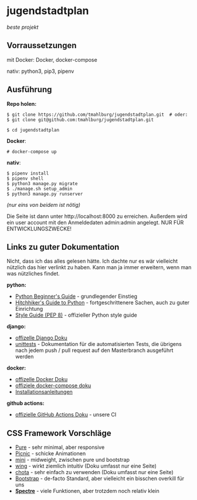 # jugendstadtplan
  *beste projekt*

## Vorraussetzungen
mit Docker: Docker, docker-compose

nativ: python3, pip3, pipenv

## Ausführung
**Repo holen:**
```
$ git clone https://github.com/tmahlburg/jugendstadtplan.git  # oder:
$ git clone git@github.com:tmahlburg/jugendstadtplan.git

$ cd jugendstadtplan
```
**Docker**:

```
# docker-compose up
```

**nativ**:
```
$ pipenv install
$ pipenv shell
$ python3 manage.py migrate
$ ./manage.sh setup_admin
$ python3 manage.py runserver
```
*(nur eins von beidem ist nötig)*

Die Seite ist dann unter http://localhost:8000 zu erreichen. Außerdem wird ein user account mit den Anmeldedaten admin:admin angelegt. NUR FÜR ENTWICKLUNGSZWECKE!

## Links zu guter Dokumentation

Nicht, dass ich das alles gelesen hätte. Ich dachte nur es wär vielleicht nützlich das hier verlinkt zu haben. Kann man ja immer erweitern, wenn man was nützliches findet.

**python:**

- [Python Beginner's Guide](https://wiki.python.org/moin/BeginnersGuide) - grundlegender Einstieg
- [Hitchhiker's Guide to Python](https://docs.python-guide.org) - fortgeschrittenere Sachen, auch zu guter Einrichtung
- [Style Guide (PEP 8)](https://www.python.org/dev/peps/pep-0008/) - offizieller Python style guide

**django:**

- [offizelle Django Doku](https://docs.djangoproject.com/en/3.0/)
- [unittests](https://docs.djangoproject.com/en/3.0/topics/testing/) - Dokumentation für die automatisierten Tests, die übrigens nach jedem push / pull request auf den Masterbranch ausgeführt werden

**docker:**

- [offizelle Docker Doku](https://docs.docker.com)
- [offiziele docker-compose doku](https://docs.docker.com/compose/)
- [Installationsanleitungen](https://docs.docker.com/install/#supported-platforms)

**github actions:**
- [offizielle GitHub Actions Doku](https://help.github.com/en/actions) - unsere CI

## CSS Framework Vorschläge

- [Pure](https://purecss.io) - sehr minimal, aber responsive
- [Picnic](https://picnicss.com) - schicke Animationen
- [mini](https://minicss.org) - midweight, zwischen pure und bootstrap
- [wing](https://kbrsh.github.io/wing/) - wirkt ziemlich intuitiv (Doku umfasst nur eine Seite)
- [chota](https://jenil.github.io/chota/) - sehr einfach zu verwenden (Doku umfasst nur eine Seite)
- [Bootstrap](https://getbootstrap.com) - de-facto Standard, aber vielleicht ein bisschen overkill für uns
- [**Spectre**](https://picturepan2.github.io/spectre/index.html) - viele Funktionen, aber trotzdem noch relativ klein
